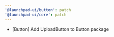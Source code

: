 ```yaml
---
'@launchpad-ui/button': patch
'@launchpad-ui/core': patch
---
```


- [Button] Add UploadButton to Button package

